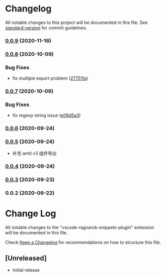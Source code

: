 # Changelog

All notable changes to this project will be documented in this file. See [standard-version](https://github.com/conventional-changelog/standard-version) for commit guidelines.

### [0.0.9](https://github.com/Nelayah/vscode-ragnarok-snippets-plugin/compare/v0.0.8...v0.0.9) (2020-11-16)

### [0.0.8](https://github.com/Nelayah/vscode-ragnarok-snippets-plugin/compare/v0.0.7...v0.0.8) (2020-10-09)


### Bug Fixes

* fix multiple export problem ([27751fa](https://github.com/Nelayah/vscode-ragnarok-snippets-plugin/commit/27751fa22abc5605fbc329d65da21a7d5dad74e4))

### [0.0.7](https://github.com/Nelayah/vscode-ragnarok-snippets-plugin/compare/v0.0.6...v0.0.7) (2020-10-09)


### Bug Fixes

* fix regexp string issue ([e09d5a3](https://github.com/Nelayah/vscode-ragnarok-snippets-plugin/commit/e09d5a3f01a6d0349a9e45138ae1782f76e84d4d))

### [0.0.6](https://github.com/Nelayah/vscode-ragnarok-snippets-plugin/compare/v0.0.5...v0.0.6) (2020-09-24)

### [0.0.5](https://github.com/Nelayah/vscode-ragnarok-snippets-plugin/compare/v0.0.4...v0.0.5) (2020-09-24)

- 补充 antd v3 组件导出

### [0.0.4](https://github.com/Nelayah/vscode-ragnarok-snippets-plugin/compare/v0.0.3...v0.0.4) (2020-09-24)

### [0.0.3](https://github.com/Nelayah/vscode-ragnarok-snippets-plugin/compare/v0.0.2...v0.0.3) (2020-09-23)

### 0.0.2 (2020-09-22)

# Change Log

All notable changes to the "vscode-ragnarok-snippets-plugin" extension will be documented in this file.

Check [Keep a Changelog](http://keepachangelog.com/) for recommendations on how to structure this file.

## [Unreleased]

- Initial release
